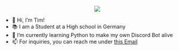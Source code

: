 <p align="center">
  <img src="https://github-profile-trophy.vercel.app/?username=Fluqzy&rank=SECRET,SSS,SS,S,AAA,AA,A,B,C&margin-w=5&no-bg=true&no-frame=true"/></a>
  </p>
  
- 👋 Hi, I’m Tim!
- 📚 I am a Student at a High school in Germany
- 🌱 I’m currently learning Python to make my own Discord Bot alive
- 📫 For inquiries, you can reach me under [this Email](mailto:tim@fluqzy.eu)
